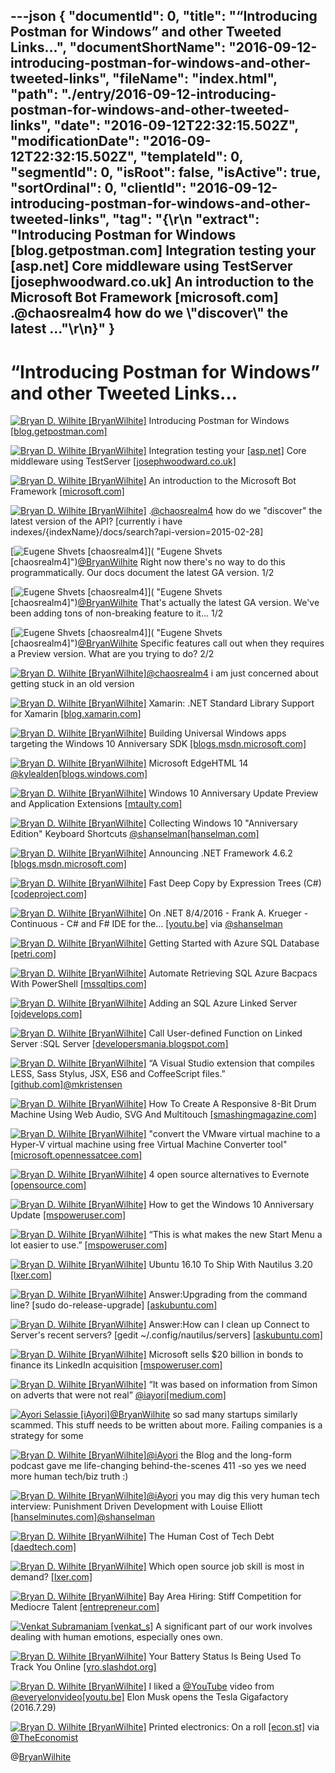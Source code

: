 ---json
{
  "documentId": 0,
  "title": "“Introducing Postman for Windows” and other Tweeted Links…",
  "documentShortName": "2016-09-12-introducing-postman-for-windows-and-other-tweeted-links",
  "fileName": "index.html",
  "path": "./entry/2016-09-12-introducing-postman-for-windows-and-other-tweeted-links",
  "date": "2016-09-12T22:32:15.502Z",
  "modificationDate": "2016-09-12T22:32:15.502Z",
  "templateId": 0,
  "segmentId": 0,
  "isRoot": false,
  "isActive": true,
  "sortOrdinal": 0,
  "clientId": "2016-09-12-introducing-postman-for-windows-and-other-tweeted-links",
  "tag": "{\r\n  \"extract\": \"Introducing Postman for Windows [blog.getpostman.com] Integration testing your [asp.net] Core middleware using TestServer [josephwoodward.co.uk] An introduction to the Microsoft Bot Framework [microsoft.com] .@chaosrealm4 how do we \\\"discover\\\" the latest ...\"\r\n}"
}
---

# “Introducing Postman for Windows” and other Tweeted Links…

[<img alt="Bryan D. Wilhite [BryanWilhite]" src="https://songhay.blob.core.windows.net/shared-social-twitter/BryanWilhite.jpeg">](http://songhayblog.azurewebsites.net/ "Bryan D. Wilhite [BryanWilhite]") Introducing Postman for Windows [[blog.getpostman.com]](http://blog.getpostman.com/2016/08/02/introducing-postman-for-windows/)

[<img alt="Bryan D. Wilhite [BryanWilhite]" src="https://songhay.blob.core.windows.net/shared-social-twitter/BryanWilhite.jpeg">](http://songhayblog.azurewebsites.net/ "Bryan D. Wilhite [BryanWilhite]") Integration testing your [[asp.net]](http://ASP.NET) Core middleware using TestServer [[josephwoodward.co.uk]](http://josephwoodward.co.uk//2016/07/integration-testing-asp-net-core-middleware)

[<img alt="Bryan D. Wilhite [BryanWilhite]" src="https://songhay.blob.core.windows.net/shared-social-twitter/BryanWilhite.jpeg">](http://songhayblog.azurewebsites.net/ "Bryan D. Wilhite [BryanWilhite]") An introduction to the Microsoft Bot Framework [[microsoft.com]](https://www.microsoft.com/en-gb/developers/articles/week05july16/an-introduction-to-the-microsoft-bot-framework/)

[<img alt="Bryan D. Wilhite [BryanWilhite]" src="https://songhay.blob.core.windows.net/shared-social-twitter/BryanWilhite.jpeg">](http://songhayblog.azurewebsites.net/ "Bryan D. Wilhite [BryanWilhite]") .[@chaosrealm4](http://twitter.com/chaosrealm4) how do we "discover" the latest version of the API? [currently i have indexes/{indexName}/docs/search?api-version=2015-02-28]

[<img alt="Eugene Shvets [chaosrealm4]" src="https://songhay.blob.core.windows.net/shared-social-twitter/chaosrealm4.jpeg">]( "Eugene Shvets [chaosrealm4]")[@BryanWilhite](http://twitter.com/BryanWilhite) Right now there's no way to do this programmatically. Our docs document the latest GA version. 1/2

[<img alt="Eugene Shvets [chaosrealm4]" src="https://songhay.blob.core.windows.net/shared-social-twitter/chaosrealm4.jpeg">]( "Eugene Shvets [chaosrealm4]")[@BryanWilhite](http://twitter.com/BryanWilhite) That's actually the latest GA version. We've been adding tons of non-breaking feature to it... 1/2

[<img alt="Eugene Shvets [chaosrealm4]" src="https://songhay.blob.core.windows.net/shared-social-twitter/chaosrealm4.jpeg">]( "Eugene Shvets [chaosrealm4]")[@BryanWilhite](http://twitter.com/BryanWilhite) Specific features call out when they requires a Preview version. What are you trying to do? 2/2

[<img alt="Bryan D. Wilhite [BryanWilhite]" src="https://songhay.blob.core.windows.net/shared-social-twitter/BryanWilhite.jpeg">](http://songhayblog.azurewebsites.net/ "Bryan D. Wilhite [BryanWilhite]")[@chaosrealm4](http://twitter.com/chaosrealm4) i am just concerned about getting stuck in an old version

[<img alt="Bryan D. Wilhite [BryanWilhite]" src="https://songhay.blob.core.windows.net/shared-social-twitter/BryanWilhite.jpeg">](http://songhayblog.azurewebsites.net/ "Bryan D. Wilhite [BryanWilhite]") Xamarin: .NET Standard Library Support for Xamarin [[blog.xamarin.com]](https://blog.xamarin.com/net-standard-library-support-for-xamarin/)

[<img alt="Bryan D. Wilhite [BryanWilhite]" src="https://songhay.blob.core.windows.net/shared-social-twitter/BryanWilhite.jpeg">](http://songhayblog.azurewebsites.net/ "Bryan D. Wilhite [BryanWilhite]") Building Universal Windows apps targeting the Windows 10 Anniversary SDK [[blogs.msdn.microsoft.com]](https://blogs.msdn.microsoft.com/visualstudio/2016/08/02/universal-windows-apps-targeting-windows-10-anniversary-sdk/)

[<img alt="Bryan D. Wilhite [BryanWilhite]" src="https://songhay.blob.core.windows.net/shared-social-twitter/BryanWilhite.jpeg">](http://songhayblog.azurewebsites.net/ "Bryan D. Wilhite [BryanWilhite]") Microsoft EdgeHTML 14 [@kylealden](http://twitter.com/kylealden)[[blogs.windows.com]](https://blogs.windows.com/msedgedev/2016/08/04/introducing-edgehtml-14/)

[<img alt="Bryan D. Wilhite [BryanWilhite]" src="https://songhay.blob.core.windows.net/shared-social-twitter/BryanWilhite.jpeg">](http://songhayblog.azurewebsites.net/ "Bryan D. Wilhite [BryanWilhite]") Windows 10 Anniversary Update Preview and Application Extensions [[mtaulty.com]](https://mtaulty.com/2016/08/02/windows-10-anniversary-update-preview-and-application-extensions/)

[<img alt="Bryan D. Wilhite [BryanWilhite]" src="https://songhay.blob.core.windows.net/shared-social-twitter/BryanWilhite.jpeg">](http://songhayblog.azurewebsites.net/ "Bryan D. Wilhite [BryanWilhite]") Collecting Windows 10 "Anniversary Edition" Keyboard Shortcuts [@shanselman](http://twitter.com/shanselman)[[hanselman.com]](http://www.hanselman.com/blog/CollectingWindows10AnniversaryEditionKeyboardShortcuts.aspx)

[<img alt="Bryan D. Wilhite [BryanWilhite]" src="https://songhay.blob.core.windows.net/shared-social-twitter/BryanWilhite.jpeg">](http://songhayblog.azurewebsites.net/ "Bryan D. Wilhite [BryanWilhite]") Announcing .NET Framework 4.6.2 [[blogs.msdn.microsoft.com]](https://blogs.msdn.microsoft.com/dotnet/2016/08/02/announcing-net-framework-4-6-2/)

[<img alt="Bryan D. Wilhite [BryanWilhite]" src="https://songhay.blob.core.windows.net/shared-social-twitter/BryanWilhite.jpeg">](http://songhayblog.azurewebsites.net/ "Bryan D. Wilhite [BryanWilhite]") Fast Deep Copy by Expression Trees (C#) [[codeproject.com]](http://www.codeproject.com/Articles/1111658/Fast-Deep-Copy-by-Expression-Trees-C-Sharp)

[<img alt="Bryan D. Wilhite [BryanWilhite]" src="https://songhay.blob.core.windows.net/shared-social-twitter/BryanWilhite.jpeg">](http://songhayblog.azurewebsites.net/ "Bryan D. Wilhite [BryanWilhite]") On .NET 8/4/2016 - Frank A. Krueger - Continuous - C# and F# IDE for the... [[youtu.be]](https://youtu.be/3LuIirxXNjk) via [@shanselman](http://twitter.com/shanselman)

[<img alt="Bryan D. Wilhite [BryanWilhite]" src="https://songhay.blob.core.windows.net/shared-social-twitter/BryanWilhite.jpeg">](http://songhayblog.azurewebsites.net/ "Bryan D. Wilhite [BryanWilhite]") Getting Started with Azure SQL Database [[petri.com]](https://www.petri.com/getting-started-azure-sql-database)

[<img alt="Bryan D. Wilhite [BryanWilhite]" src="https://songhay.blob.core.windows.net/shared-social-twitter/BryanWilhite.jpeg">](http://songhayblog.azurewebsites.net/ "Bryan D. Wilhite [BryanWilhite]") Automate Retrieving SQL Azure Bacpacs With PowerShell [[mssqltips.com]](https://www.mssqltips.com/sqlservertip/3606/automate-retrieving-sql-azure-bacpacs-with-powershell/)

[<img alt="Bryan D. Wilhite [BryanWilhite]" src="https://songhay.blob.core.windows.net/shared-social-twitter/BryanWilhite.jpeg">](http://songhayblog.azurewebsites.net/ "Bryan D. Wilhite [BryanWilhite]") Adding an SQL Azure Linked Server [[ojdevelops.com]](http://www.ojdevelops.com/2015/01/adding-sql-azure-linked-server.html)

[<img alt="Bryan D. Wilhite [BryanWilhite]" src="https://songhay.blob.core.windows.net/shared-social-twitter/BryanWilhite.jpeg">](http://songhayblog.azurewebsites.net/ "Bryan D. Wilhite [BryanWilhite]") Call User-defined Function on Linked Server :SQL Server [[developersmania.blogspot.com]](http://developersmania.blogspot.com/2012/11/call-user-defined-function-on-linked.html)

[<img alt="Bryan D. Wilhite [BryanWilhite]" src="https://songhay.blob.core.windows.net/shared-social-twitter/BryanWilhite.jpeg">](http://songhayblog.azurewebsites.net/ "Bryan D. Wilhite [BryanWilhite]") “A Visual Studio extension that compiles LESS, Sass Stylus, JSX, ES6 and CoffeeScript files.” [[github.com]](https://github.com/madskristensen/WebCompiler)[@mkristensen](http://twitter.com/mkristensen)

[<img alt="Bryan D. Wilhite [BryanWilhite]" src="https://songhay.blob.core.windows.net/shared-social-twitter/BryanWilhite.jpeg">](http://songhayblog.azurewebsites.net/ "Bryan D. Wilhite [BryanWilhite]") How To Create A Responsive 8-Bit Drum Machine Using Web Audio, SVG And Multitouch [[smashingmagazine.com]](https://www.smashingmagazine.com/2016/08/how-to-create-a-responsive-8-bit-drum-machine-using-web-audio-svg-and-multitouch/)

[<img alt="Bryan D. Wilhite [BryanWilhite]" src="https://songhay.blob.core.windows.net/shared-social-twitter/BryanWilhite.jpeg">](http://songhayblog.azurewebsites.net/ "Bryan D. Wilhite [BryanWilhite]") "convert the VMware virtual machine to a Hyper-V virtual machine using free Virtual Machine Converter tool" [[microsoft.opennessatcee.com]](http://microsoft.opennessatcee.com/azureboxes/2016/02/28/migrate-vmware-to-azure#.V6Q32yYlqOs.twitter)

[<img alt="Bryan D. Wilhite [BryanWilhite]" src="https://songhay.blob.core.windows.net/shared-social-twitter/BryanWilhite.jpeg">](http://songhayblog.azurewebsites.net/ "Bryan D. Wilhite [BryanWilhite]") 4 open source alternatives to Evernote [[opensource.com]](https://opensource.com/life/16/8/open-source-alternatives-evernote)

[<img alt="Bryan D. Wilhite [BryanWilhite]" src="https://songhay.blob.core.windows.net/shared-social-twitter/BryanWilhite.jpeg">](http://songhayblog.azurewebsites.net/ "Bryan D. Wilhite [BryanWilhite]") How to get the Windows 10 Anniversary Update [[mspoweruser.com]](http://mspoweruser.com/how-to-get-the-windows-10-anniversary-update/)

[<img alt="Bryan D. Wilhite [BryanWilhite]" src="https://songhay.blob.core.windows.net/shared-social-twitter/BryanWilhite.jpeg">](http://songhayblog.azurewebsites.net/ "Bryan D. Wilhite [BryanWilhite]") “This is what makes the new Start Menu a lot easier to use.” [[mspoweruser.com]](http://mspoweruser.com/windows-10-anniversary-update-review/)

[<img alt="Bryan D. Wilhite [BryanWilhite]" src="https://songhay.blob.core.windows.net/shared-social-twitter/BryanWilhite.jpeg">](http://songhayblog.azurewebsites.net/ "Bryan D. Wilhite [BryanWilhite]") Ubuntu 16.10 To Ship With Nautilus 3.20 [[lxer.com]](http://lxer.com/module/newswire/ext_link.php?rid=232388)

[<img alt="Bryan D. Wilhite [BryanWilhite]" src="https://songhay.blob.core.windows.net/shared-social-twitter/BryanWilhite.jpeg">](http://songhayblog.azurewebsites.net/ "Bryan D. Wilhite [BryanWilhite]") Answer:Upgrading from the command line? [sudo do-release-upgrade] [[askubuntu.com]](http://askubuntu.com/a/5766/433878?stw=2)

[<img alt="Bryan D. Wilhite [BryanWilhite]" src="https://songhay.blob.core.windows.net/shared-social-twitter/BryanWilhite.jpeg">](http://songhayblog.azurewebsites.net/ "Bryan D. Wilhite [BryanWilhite]") Answer:How can I clean up Connect to Server's recent servers? [gedit ~/.config/nautilus/servers] [[askubuntu.com]](http://askubuntu.com/a/646401?stw=2)

[<img alt="Bryan D. Wilhite [BryanWilhite]" src="https://songhay.blob.core.windows.net/shared-social-twitter/BryanWilhite.jpeg">](http://songhayblog.azurewebsites.net/ "Bryan D. Wilhite [BryanWilhite]") Microsoft sells $20 billion in bonds to finance its LinkedIn acquisition [[mspoweruser.com]](http://mspoweruser.com/microsoft-sells-20-billion-bonds-finance-linkedin-acquisition/)

[<img alt="Bryan D. Wilhite [BryanWilhite]" src="https://songhay.blob.core.windows.net/shared-social-twitter/BryanWilhite.jpeg">](http://songhayblog.azurewebsites.net/ "Bryan D. Wilhite [BryanWilhite]") “It was based on information from Simon on adverts that were not real” [@iayori](http://twitter.com/iayori)[[medium.com]](https://medium.com/@Kev_Reframed/losing-our-business-we-didnt-see-it-coming-ab08bf839882)

[<img alt="Ayori Selassie [iAyori]" src="https://songhay.blob.core.windows.net/shared-social-twitter/iAyori.jpeg">](http://lifemodelcanvas.org/ "Ayori Selassie [iAyori]")[@BryanWilhite](http://twitter.com/BryanWilhite) so sad many startups similarly scammed. This stuff needs to be written about more. Failing companies is a strategy for some

[<img alt="Bryan D. Wilhite [BryanWilhite]" src="https://songhay.blob.core.windows.net/shared-social-twitter/BryanWilhite.jpeg">](http://songhayblog.azurewebsites.net/ "Bryan D. Wilhite [BryanWilhite]")[@iAyori](http://twitter.com/iAyori) the Blog and the long-form podcast gave me life-changing behind-the-scenes 411 -so yes we need more human tech/biz truth :)

[<img alt="Bryan D. Wilhite [BryanWilhite]" src="https://songhay.blob.core.windows.net/shared-social-twitter/BryanWilhite.jpeg">](http://songhayblog.azurewebsites.net/ "Bryan D. Wilhite [BryanWilhite]")[@iAyori](http://twitter.com/iAyori) you may dig this very human tech interview: Punishment Driven Development with Louise Elliott [[hanselminutes.com]](http://hanselminutes.com/526/punishment-driven-development-with-louise-elliott)[@shanselman](http://twitter.com/shanselman)

[<img alt="Bryan D. Wilhite [BryanWilhite]" src="https://songhay.blob.core.windows.net/shared-social-twitter/BryanWilhite.jpeg">](http://songhayblog.azurewebsites.net/ "Bryan D. Wilhite [BryanWilhite]") The Human Cost of Tech Debt [[daedtech.com]](http://www.daedtech.com/human-cost-tech-debt/)

[<img alt="Bryan D. Wilhite [BryanWilhite]" src="https://songhay.blob.core.windows.net/shared-social-twitter/BryanWilhite.jpeg">](http://songhayblog.azurewebsites.net/ "Bryan D. Wilhite [BryanWilhite]") Which open source job skill is most in demand? [[lxer.com]](http://lxer.com/module/newswire/ext_link.php?rid=232456)

[<img alt="Bryan D. Wilhite [BryanWilhite]" src="https://songhay.blob.core.windows.net/shared-social-twitter/BryanWilhite.jpeg">](http://songhayblog.azurewebsites.net/ "Bryan D. Wilhite [BryanWilhite]") Bay Area Hiring: Stiff Competition for Mediocre Talent [[entrepreneur.com]](https://www.entrepreneur.com/article/279976)

[<img alt="Venkat Subramaniam [venkat_s]" src="https://songhay.blob.core.windows.net/shared-social-twitter/venkat_s.jpg">](http://www.agiledeveloper.com/ "Venkat Subramaniam [venkat_s]") A significant part of our work involves dealing with human emotions, especially ones own.

[<img alt="Bryan D. Wilhite [BryanWilhite]" src="https://songhay.blob.core.windows.net/shared-social-twitter/BryanWilhite.jpeg">](http://songhayblog.azurewebsites.net/ "Bryan D. Wilhite [BryanWilhite]") Your Battery Status Is Being Used To Track You Online [[yro.slashdot.org]](https://yro.slashdot.org/story/16/08/03/1521209/your-battery-status-is-being-used-to-track-you-online?utm_source=feedly1.0mainlinkanon&utm_medium=feed)

[<img alt="Bryan D. Wilhite [BryanWilhite]" src="https://songhay.blob.core.windows.net/shared-social-twitter/BryanWilhite.jpeg">](http://songhayblog.azurewebsites.net/ "Bryan D. Wilhite [BryanWilhite]") I liked a [@YouTube](http://twitter.com/YouTube) video from [@everyelonvideo](http://twitter.com/everyelonvideo)[[youtu.be]](http://youtu.be/-y2_eJFYZbo?a) Elon Musk opens the Tesla Gigafactory (2016.7.29)

[<img alt="Bryan D. Wilhite [BryanWilhite]" src="https://songhay.blob.core.windows.net/shared-social-twitter/BryanWilhite.jpeg">](http://songhayblog.azurewebsites.net/ "Bryan D. Wilhite [BryanWilhite]") Printed electronics: On a roll [[econ.st]](http://econ.st/2aKRpwf) via [@TheEconomist](http://twitter.com/TheEconomist)

@[BryanWilhite](https://twitter.com/BryanWilhite)
